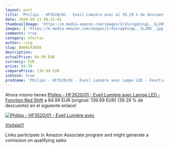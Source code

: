```yaml
---
layout: post
title: 'Philips - HF3520/01 - Eveil Lumière avec al 39.29 % de descuento'
date: 2020-09-11 08:22:01
thumbnailImage: 'https://m.media-amazon.com/images/I/41x+qqVsngL._SL200_.jpg'
images: [ 'https://m.media-amazon.com/images/I/41x+qqVsngL._SL200_.jpg' ]
comments: true
category: ofertas
author: ring
slug: B008LR3KD8
description:
actualPrice: 84.99 EUR
currency: EUR
price: 84.99
comparePrice: 139.99 EUR
inStock: true
prodname: 'Philips - HF3520/01 - Eveil Lumière avec Lampe LED - Fonction Red Shift'
---
```


Ahora mismo tienes [Philips - HF3520/01 - Eveil Lumière avec Lampe LED - Fonction Red Shift](https://www.amazon.fr/dp/B008LR3KD8/?tag=tolees0d-21) a 84.99 EUR (original: 139.99 EUR) (39.29 %  de descuento) en el siguiente enlace!

[![Philips - HF3520/01 - Eveil Lumière avec](https://m.media-amazon.com/images/I/41x+qqVsngL._SL200_.jpg)](https://www.amazon.fr/dp/B008LR3KD8/?tag=tolees0d-21)

[Visítala!!!](https://www.amazon.fr/dp/B008LR3KD8/?tag=tolees0d-21)

Links participate in Amazon Associate program and might generate a comission on qualifying sales
